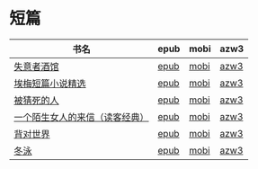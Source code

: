 # 短篇

| 书名 | epub | mobi | azw3 |
| --- | --- | --- | --- |
| [失意者酒馆](http://ct.dalanmei.com/f/31084289-572125213-2cc0bf) | [epub](http://ct.dalanmei.com/f/31084289-572125213-2cc0bf) | [mobi](http://ct.dalanmei.com/f/31084289-571635099-eb2b8d) | [azw3](http://ct.dalanmei.com/f/31084289-572185471-682fb7) |
| [埃梅短篇小说精选](http://ct.dalanmei.com/f/31084289-571795646-72d223) | [epub](http://ct.dalanmei.com/f/31084289-571795646-72d223) | [mobi](http://ct.dalanmei.com/f/31084289-571530906-377945) | [azw3](http://ct.dalanmei.com/f/31084289-572194510-2c56ca) |
| [被猜死的人](http://ct.dalanmei.com/f/31084289-571912617-9113ee) | [epub](http://ct.dalanmei.com/f/31084289-571912617-9113ee) | [mobi](http://ct.dalanmei.com/f/31084289-571556121-a7d4b5) | [azw3](http://ct.dalanmei.com/f/31084289-572203331-93bbdd) |
| [一个陌生女人的来信（读客经典）](http://ct.dalanmei.com/f/31084289-572014003-ad654e) | [epub](http://ct.dalanmei.com/f/31084289-572014003-ad654e) | [mobi](http://ct.dalanmei.com/f/31084289-571563061-6388d1) | [azw3](http://ct.dalanmei.com/f/31084289-571911155-d6b41d) |
| [背对世界](http://ct.dalanmei.com/f/31084289-571773069-22858d) | [epub](http://ct.dalanmei.com/f/31084289-571773069-22858d) | [mobi](http://ct.dalanmei.com/f/31084289-571597575-6397d6) | [azw3](http://ct.dalanmei.com/f/31084289-571918207-b37899) |
| [冬泳](http://ct.dalanmei.com/f/31084289-571815715-d06b10) | [epub](http://ct.dalanmei.com/f/31084289-571815715-d06b10) | [mobi](http://ct.dalanmei.com/f/31084289-571546796-8ce6c0) | [azw3](http://ct.dalanmei.com/f/31084289-572021159-d93816) |
